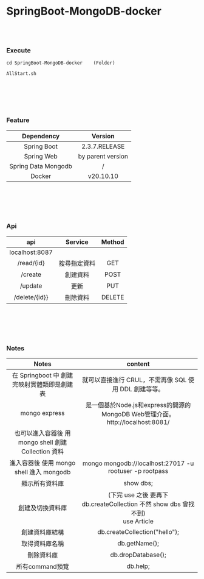 # SpringBoot-MongoDB-docker

<br>
<br>

### Execute
```
cd SpringBoot-MongoDB-docker    (Folder)
```
```
AllStart.sh
```

<br>
<br>
<br>
<br>

### Feature

| Dependency | Version |
| :----: | :----: |
| Spring Boot | 2.3.7.RELEASE |
| Spring Web | by parent version |
| Spring Data Mongodb | / |
| Docker| v20.10.10 |

<br>
<br>
<br>
<br>

###  Api
| api | Service | Method |
| :----: | :----: | :----: |
| localhost:8087 |  |  |
| /read/{id} | 搜尋指定資料 | GET |
| /create | 創建資料 | POST |
| /update | 更新 | PUT |
| /delete/{id}} | 刪除資料 | DELETE |

<br>
<br>
<br>
<br>

### Notes

| Notes | content |
| :----: | :----: |
| 在 Springboot 中 創建完映射實體類即是創建表|就可以直接進行 CRUL，不需再像 SQL 使用 DDL 創建等等。|
| mongo express |是一個基於Node.js和express的開源的MongoDB Web管理介面。<br>http://localhost:8081/|
| 也可以進入容器後 用 mongo shell 創建 Collection 資料 |
|進入容器後 使用 mongo shell 進入 mongodb|mongo mongodb://localhost:27017 -u rootuser -p rootpass|
|顯示所有資料庫|show dbs;|
|創建及切換資料庫| (下完 use 之後 要再下 db.createCollection 不然 show dbs 會找不到)<br>use Article|
|創建資料庫結構|db.createCollection("hello");|
|取得資料庫名稱|db.getName();|
|刪除資料庫|db.dropDatabase();|
|所有command預覽|db.help;|

